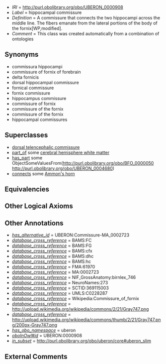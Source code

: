  * *IRI* = http://purl.obolibrary.org/obo/UBERON_0000908
 * *Label* = hippocampal commissure
 * *Definition* = A commissure that connects the two hippocampi across the middle line. The fibers emanate from the lateral portions of the body of the fornix[WP,modified].
 * *Comment* = This class was created automatically from a combination of ontologies

## Synonyms

 * commissura hippocampi
 * commissure of fornix of forebrain
 * delta fornicis
 * dorsal hippocampal commissure
 * fornical commissure
 * fornix commissure
 * hippocampus commissure
 * commissure of fornix
 * commissure of the fornix
 * commissure of the fornix
 * hippocampal commissures

## Superclasses

 * [dorsal telencephalic commissure](../../UBERON/40/UBERON_0005340.md)
 * [part_of](../../BFO/50/BFO_0000050.md) some [cerebral hemisphere white matter](../../UBERON/37/UBERON_0002437.md)
 * [has_part](../../BFO/51/BFO_0000051.md) some ObjectSomeValuesFrom(<http://purl.obolibrary.org/obo/BFO_0000050> <http://purl.obolibrary.org/obo/UBERON_0004680>)
 * [connects](../../ts/core#connects.md) some [Ammon's horn](../../UBERON/54/UBERON_0001954.md)

## Equivalencies


## Other Logical Axioms


## Other Annotations

 * *[has_alternative_id](../../Id/oboInOwl#hasAlternativeId.md)* = UBERON:Commissure-MA_0002723
 * *[database_cross_reference](../../ef/oboInOwl#hasDbXref.md)* = BAMS:FC
 * *[database_cross_reference](../../ef/oboInOwl#hasDbXref.md)* = BAMS:FG
 * *[database_cross_reference](../../ef/oboInOwl#hasDbXref.md)* = BAMS:cfx
 * *[database_cross_reference](../../ef/oboInOwl#hasDbXref.md)* = BAMS:dhc
 * *[database_cross_reference](../../ef/oboInOwl#hasDbXref.md)* = BAMS:hc
 * *[database_cross_reference](../../ef/oboInOwl#hasDbXref.md)* = FMA:61970
 * *[database_cross_reference](../../ef/oboInOwl#hasDbXref.md)* = MA:0002723
 * *[database_cross_reference](../../ef/oboInOwl#hasDbXref.md)* = NIF_GrossAnatomy:birnlex_746
 * *[database_cross_reference](../../ef/oboInOwl#hasDbXref.md)* = NeuroNames:273
 * *[database_cross_reference](../../ef/oboInOwl#hasDbXref.md)* = SCTID:369115003
 * *[database_cross_reference](../../ef/oboInOwl#hasDbXref.md)* = UMLS:C0228287
 * *[database_cross_reference](../../ef/oboInOwl#hasDbXref.md)* = Wikipedia:Commissure_of_fornix
 * *[database_cross_reference](../../ef/oboInOwl#hasDbXref.md)* = http://upload.wikimedia.org/wikipedia/commons/2/21/Gray747.png
 * *[database_cross_reference](../../ef/oboInOwl#hasDbXref.md)* = http://upload.wikimedia.org/wikipedia/commons/thumb/2/21/Gray747.png/200px-Gray747.png
 * *[has_obo_namespace](../../ce/oboInOwl#hasOBONamespace.md)* = uberon
 * *[oboInOwl#id](../../id/oboInOwl#id.md)* = UBERON:0000908
 * *[in_subset](../../et/oboInOwl#inSubset.md)* = http://purl.obolibrary.org/obo/uberon/core#uberon_slim

## External Comments

